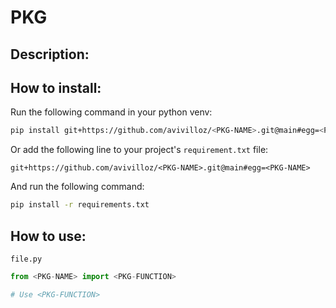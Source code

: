 # PKG

<SHORT-PKG-DESCRIPTION>

## Description:

<LONG-PKG-DESCRIPTION>

## How to install:

Run the following command in your python venv:

```sh
pip install git+https://github.com/avivilloz/<PKG-NAME>.git@main#egg=<PKG-NAME>
```

Or add the following line to your project's `requirement.txt` file:

```
git+https://github.com/avivilloz/<PKG-NAME>.git@main#egg=<PKG-NAME>
```

And run the following command:

```sh
pip install -r requirements.txt
```

## How to use:

`file.py`
```python
from <PKG-NAME> import <PKG-FUNCTION>

# Use <PKG-FUNCTION>
```